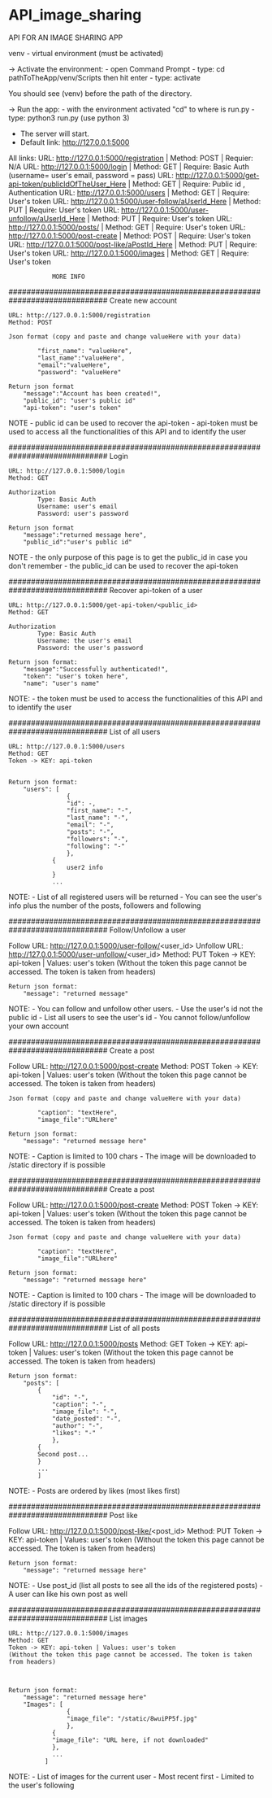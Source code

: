 # API_image_sharing

API FOR AN IMAGE SHARING APP


venv - virtual environment (must be activated)

-> Activate the environment:
	- open Command Prompt
	- type: cd pathToTheApp/venv/Scripts then hit enter
	- type: activate

You should see (venv) before the path of the directory.

-> Run the app:
	- with the environment activated "cd" to where is run.py
	- type: python3 run.py (use python 3)
  - The server will start. 
  - Default link: http://127.0.0.1:5000

All links:
	URL: http://127.0.0.1:5000/registration 			| Method: POST		| Requier: N/A
	URL: http://127.0.0.1:5000/login				| Method: GET		| Require: Basic Auth (username= user's email, password = pass) 
	URL: http://127.0.0.1:5000/get-api-token/publicIdOfTheUser_Here	| Method: GET		| Require: Public id , Authentication
	URL: http://127.0.0.1:5000/users				| Method: GET		| Require: User's token
	URL: http://127.0.0.1:5000/user-follow/aUserId_Here		| Method: PUT		| Require: User's token
	URL: http://127.0.0.1:5000/user-unfollow/aUserId_Here		| Method: PUT		| Require: User's token
	URL: http://127.0.0.1:5000/posts/				| Method: GET		| Require: User's token
	URL: http://127.0.0.1:5000/post-create				| Method: POST		| Require: User's token
	URL: http://127.0.0.1:5000/post-like/aPostId_Here		| Method: PUT		| Require: User's token
	URL: http://127.0.0.1:5000/images				| Method: GET		| Require: User's token

				MORE INFO 
##############################################################################
 Create new account

	URL: http://127.0.0.1:5000/registration
	Method: POST

	Json format (copy and paste and change valueHere with your data)

			"first_name": "valueHere",
			"last_name":"valueHere",
			"email":"valueHere",
			"password": "valueHere"

	Return json format
		"message":"Account has been created!",
		"public_id": "user's public id"
		"api-token": "user's token"

NOTE
	- public id can be used to recover the api-token
	- api-token must be used to access all the functionalities of this API and to identify the user

##############################################################################
 Login

	URL: http://127.0.0.1:5000/login
	Method: GET

	Authorization 
			Type: Basic Auth
			Username: user's email
			Password: user's password

	Return json format
		"message":"returned message here",
		"public_id":"user's public id"

NOTE
	- the only purpose of this page is to get the public_id in case you don't remember
	- the public_id can be used to recover the api-token

##############################################################################
Recover api-token of a user

	URL: http://127.0.0.1:5000/get-api-token/<public_id>
	Method: GET
	
	Authorization 
			Type: Basic Auth
			Username: the user's email 
			Password: the user's password 
	
	Return json format:
		"message":"Successfully authenticated!",
		"token": "user's token here",
		"name": "user's name"

NOTE: 
	- the token must be used to access the functionalities of this API and to identify the user

##############################################################################
List of all users
	

	URL: http://127.0.0.1:5000/users
	Method: GET
	Token -> KEY: api-token 
	
	
	Return json format:
		"users": [
    				{
      				"id": -,
      				"first_name": "-",
      				"last_name": "-",
      				"email": "-",
      				"posts": "-",
      				"followers": "-",
      				"following": "-"
    				},
				{
					user2 info
				}
				...

NOTE: 
	- List of all registered users will be returned 
	- You can see the user's info plus the number of the posts, followers and following

##############################################################################
Follow/Unfollow a user
	
Follow
	URL: http://127.0.0.1:5000/user-follow/<user_id>
Unfollow
	URL: http://127.0.0.1:5000/user-unfollow/<user_id>
	Method: PUT
	Token -> KEY: api-token | Values: user's token 
	(Without the token this page cannot be accessed. The token is taken from headers)
	
	
	Return json format:
		"message": "returned message"

NOTE: 
	- You can follow and unfollow other users.
	- Use the user's id not the public id
	- List all users to see the user's id 
	- You cannot follow/unfollow your own account

##############################################################################
Create a post
	
Follow
	URL: http://127.0.0.1:5000/post-create
	Method: POST
	Token -> KEY: api-token | Values: user's token 
	(Without the token this page cannot be accessed. The token is taken from headers)
	
	
	Json format (copy and paste and change valueHere with your data)

			"caption": "textHere",
			"image_file":"URLhere"
	
	Return json format:
		"message": "returned message here"

NOTE: 
	- Caption is limited to 100 chars 
	- The image will be downloaded to /static directory if is possible

##############################################################################
Create a post
	
Follow
	URL: http://127.0.0.1:5000/post-create
	Method: POST
	Token -> KEY: api-token | Values: user's token 
	(Without the token this page cannot be accessed. The token is taken from headers)
	
	
	Json format (copy and paste and change valueHere with your data)

			"caption": "textHere",
			"image_file":"URLhere"
	
	Return json format:
		"message": "returned message here"

NOTE: 
	- Caption is limited to 100 chars 
	- The image will be downloaded to /static directory if is possible

##############################################################################
List of all posts
	
Follow
	URL: http://127.0.0.1:5000/posts
	Method: GET
	Token -> KEY: api-token | Values: user's token 
	(Without the token this page cannot be accessed. The token is taken from headers)
	
	
	
	Return json format:
		"posts": [
  			{
      			"id": "-",
      			"caption": "-",
      			"image_file": "-",
      			"date_posted": "-",
      			"author": "-",
      			"likes": "-"
    			},
			{
			Second post...
			}	
			...
			]

NOTE: 
	- Posts are ordered by likes (most likes first)

##############################################################################
Post like
	
Follow
	URL: http://127.0.0.1:5000/post-like/<post_id>
	Method: PUT
	Token -> KEY: api-token | Values: user's token 
	(Without the token this page cannot be accessed. The token is taken from headers)
	
	
	
	Return json format:
		"message": "returned message here"

NOTE: 
	- Use post_id (list all posts to see all the ids of the registered posts)
	- A user can like his own post as well

##############################################################################
List images
	

	URL: http://127.0.0.1:5000/images
	Method: GET
	Token -> KEY: api-token | Values: user's token 
	(Without the token this page cannot be accessed. The token is taken from headers)
	
	
	
	Return json format:
		"message": "returned message here"
		"Images": [
    				{
      				"image_file": "/static/8wuiPP5f.jpg"
    				},
				{
				"image_file": "URL here, if not downloaded"
				},
				...
			  ]

NOTE: 
	- List of images for the current user
	- Most recent first
	- Limited to the user's following
